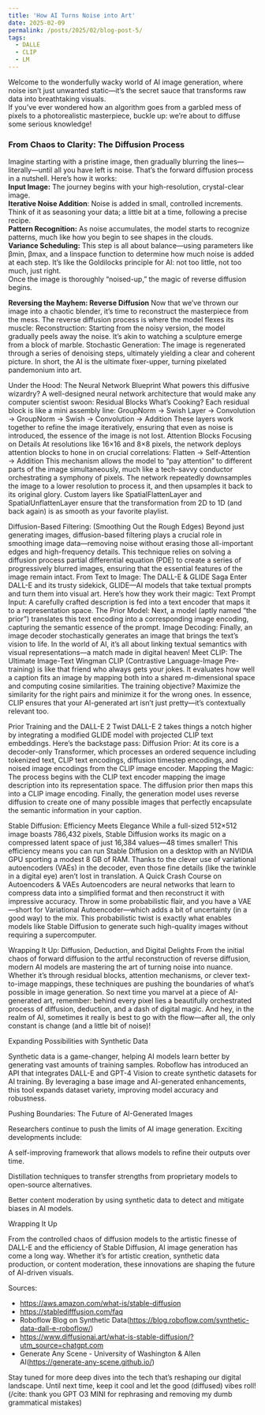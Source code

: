 ```yaml
---
title: 'How AI Turns Noise into Art'
date: 2025-02-09
permalink: /posts/2025/02/blog-post-5/
tags:
  - DALLE
  - CLIP
  - LM
---
```


Welcome to the wonderfully wacky world of AI image generation, where noise isn’t just unwanted static—it’s the secret sauce that transforms raw data into breathtaking visuals. 
<br>
If you’ve ever wondered how an algorithm goes from a garbled mess of pixels to a photorealistic masterpiece, buckle up: we’re about to diffuse some serious knowledge!

### From Chaos to Clarity: The Diffusion Process
<p> Imagine starting with a pristine image, then gradually blurring the lines—literally—until all you have left is noise. That’s the forward diffusion process in a nutshell. Here’s how it works: <br>
<strong>Input Image:</strong> The journey begins with your high-resolution, crystal-clear image.<br>
<strong>Iterative Noise Addition</strong>: Noise is added in small, controlled increments. Think of it as seasoning your data; a little bit at a time, following a precise recipe.<br>
<strong>Pattern Recognition:</strong> As noise accumulates, the model starts to recognize patterns, much like how you begin to see shapes in the clouds.<br>
<strong>Variance Scheduling:</strong> This step is all about balance—using parameters like βmin, βmax, and a linspace function to determine how much noise is added at each step. It’s like the Goldilocks principle for AI: not too little, not too much, just right.<br>
Once the image is thoroughly “noised-up,” the magic of reverse diffusion begins.<br>

<strong>Reversing the Mayhem: Reverse Diffusion</strong>
Now that we’ve thrown our image into a chaotic blender, it’s time to reconstruct the masterpiece from the mess. The reverse diffusion process is where the model flexes its muscle:
Reconstruction: Starting from the noisy version, the model gradually peels away the noise. It’s akin to watching a sculpture emerge from a block of marble.
Stochastic Generation: The image is regenerated through a series of denoising steps, ultimately yielding a clear and coherent picture. In short, the AI is the ultimate fixer-upper, turning pixelated pandemonium into art.
</p>
<p>Under the Hood: The Neural Network Blueprint
What powers this diffusive wizardry? A well-designed neural network architecture that would make any computer scientist swoon:
Residual Blocks
What’s Cooking?
 Each residual block is like a mini assembly line:
GroupNorm → Swish Layer → Convolution → GroupNorm → Swish → Convolution → Addition
 These layers work together to refine the image iteratively, ensuring that even as noise is introduced, the essence of the image is not lost.
Attention Blocks
Focusing on Details
 At resolutions like 16×16 and 8×8 pixels, the network deploys attention blocks to hone in on crucial correlations:
Flatten → Self-Attention → Addition
 This mechanism allows the model to “pay attention” to different parts of the image simultaneously, much like a tech-savvy conductor orchestrating a symphony of pixels.
The network repeatedly downsamples the image to a lower resolution to process it, and then upsamples it back to its original glory. Custom layers like SpatialFlattenLayer and SpatialUnflattenLayer ensure that the transformation from 2D to 1D (and back again) is as smooth as your favorite playlist.
</p>

Diffusion-Based Filtering: (Smoothing Out the Rough Edges)
Beyond just generating images, diffusion-based filtering plays a crucial role in smoothing image data—removing noise without erasing those all-important edges and high-frequency details. This technique relies on solving a diffusion process partial differential equation (PDE) to create a series of progressively blurred images, ensuring that the essential features of the image remain intact. 
From Text to Image: The DALL-E & GLIDE Saga
Enter DALL-E and its trusty sidekick, GLIDE—AI models that take textual prompts and turn them into visual art. Here’s how they work their magic:
Text Prompt Input: A carefully crafted description is fed into a text encoder that maps it to a representation space.
The Prior Model: Next, a model (aptly named “the prior”) translates this text encoding into a corresponding image encoding, capturing the semantic essence of the prompt.
Image Decoding: Finally, an image decoder stochastically generates an image that brings the text’s vision to life. In the world of AI, it’s all about linking textual semantics with visual representations—a match made in digital heaven!
Meet CLIP: The Ultimate Image-Text Wingman
CLIP (Contrastive Language-Image Pre-training) is like that friend who always gets your jokes. It evaluates how well a caption fits an image by mapping both into a shared m-dimensional space and computing cosine similarities. The training objective? Maximize the similarity for the right pairs and minimize it for the wrong ones. In essence, CLIP ensures that your AI-generated art isn’t just pretty—it’s contextually relevant too.

Prior Training and the DALL-E 2 Twist
DALL-E 2 takes things a notch higher by integrating a modified GLIDE model with projected CLIP text embeddings. Here’s the backstage pass:
Diffusion Prior: At its core is a decoder-only Transformer, which processes an ordered sequence including tokenized text, CLIP text encodings, diffusion timestep encodings, and noised image encodings from the CLIP image encoder.
Mapping the Magic: The process begins with the CLIP text encoder mapping the image description into its representation space. The diffusion prior then maps this into a CLIP image encoding. Finally, the generation model uses reverse diffusion to create one of many possible images that perfectly encapsulate the semantic information in your caption.

Stable Diffusion: Efficiency Meets Elegance
While a full-sized 512×512 image boasts 786,432 pixels, Stable Diffusion works its magic on a compressed latent space of just 16,384 values—48 times smaller! This efficiency means you can run Stable Diffusion on a desktop with an NVIDIA GPU sporting a modest 8 GB of RAM. Thanks to the clever use of variational autoencoders (VAEs) in the decoder, even those fine details (like the twinkle in a digital eye) aren’t lost in translation.
A Quick Crash Course on Autoencoders & VAEs
Autoencoders are neural networks that learn to compress data into a simplified format and then reconstruct it with impressive accuracy. Throw in some probabilistic flair, and you have a VAE—short for Variational Autoencoder—which adds a bit of uncertainty (in a good way) to the mix. This probabilistic twist is exactly what enables models like Stable Diffusion to generate such high-quality images without requiring a supercomputer.

Wrapping It Up: Diffusion, Deduction, and Digital Delights
From the initial chaos of forward diffusion to the artful reconstruction of reverse diffusion, modern AI models are mastering the art of turning noise into nuance. Whether it’s through residual blocks, attention mechanisms, or clever text-to-image mappings, these techniques are pushing the boundaries of what’s possible in image generation.
So next time you marvel at a piece of AI-generated art, remember: behind every pixel lies a beautifully orchestrated process of diffusion, deduction, and a dash of digital magic. And hey, in the realm of AI, sometimes it really is best to go with the flow—after all, the only constant is change (and a little bit of noise)!

Expanding Possibilities with Synthetic Data

Synthetic data is a game-changer, helping AI models learn better by generating vast amounts of training samples. Roboflow has introduced an API that integrates DALL-E and GPT-4 Vision to create synthetic datasets for AI training. By leveraging a base image and AI-generated enhancements, this tool expands dataset variety, improving model accuracy and robustness.

Pushing Boundaries: The Future of AI-Generated Images

Researchers continue to push the limits of AI image generation. Exciting developments include:

A self-improving framework that allows models to refine their outputs over time.

Distillation techniques to transfer strengths from proprietary models to open-source alternatives.

Better content moderation by using synthetic data to detect and mitigate biases in AI models.

Wrapping It Up

From the controlled chaos of diffusion models to the artistic finesse of DALL-E and the efficiency of Stable Diffusion, AI image generation has come a long way. Whether it’s for artistic creation, synthetic data production, or content moderation, these innovations are shaping the future of AI-driven visuals.

Sources:

- https://aws.amazon.com/what-is/stable-diffusion
- https://stabledifffusion.com/faq
- Roboflow Blog on Synthetic Data(https://blog.roboflow.com/synthetic-data-dall-e-roboflow/)
- https://www.diffusionai.art/what-is-stable-diffusion/?utm_source=chatgpt.com
- Generate Any Scene - University of Washington & Allen AI(https://generate-any-scene.github.io/)



Stay tuned for more deep dives into the tech that’s reshaping our digital landscape. Until next time, keep it cool and let the good (diffused) vibes roll! (/cite: thank you GPT O3 MINI for rephrasing and removing my dumb grammatical mistakes)
